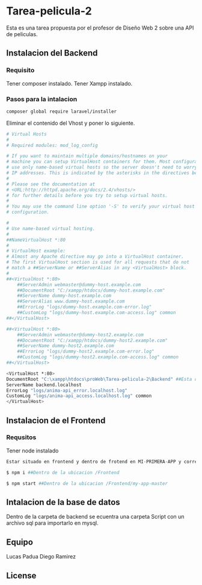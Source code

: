 # Tarea-pelicula-2

Esta es una tarea propuesta por el profesor de Diseño Web 2 sobre una API de peliculas.

## Instalacion del Backend

### Requisito 

Tener composer instalado.
Tener Xampp instalado.

### Pasos para la intalacion 

```bash
composer global require laravel/installer
```

Eliminar el contenido del Vhost y poner lo siguiente.
```bash
# Virtual Hosts
#
# Required modules: mod_log_config

# If you want to maintain multiple domains/hostnames on your
# machine you can setup VirtualHost containers for them. Most configurations
# use only name-based virtual hosts so the server doesn't need to worry about
# IP addresses. This is indicated by the asterisks in the directives below.
#
# Please see the documentation at
# <URL:http://httpd.apache.org/docs/2.4/vhosts/>
# for further details before you try to setup virtual hosts.
#
# You may use the command line option '-S' to verify your virtual host
# configuration.

#
# Use name-based virtual hosting.
#
##NameVirtualHost *:80
#
# VirtualHost example:
# Almost any Apache directive may go into a VirtualHost container.
# The first VirtualHost section is used for all requests that do not
# match a ##ServerName or ##ServerAlias in any <VirtualHost> block.
#
##<VirtualHost *:80>
    ##ServerAdmin webmaster@dummy-host.example.com
    ##DocumentRoot "C:/xampp/htdocs/dummy-host.example.com"
    ##ServerName dummy-host.example.com
    ##ServerAlias www.dummy-host.example.com
    ##ErrorLog "logs/dummy-host.example.com-error.log"
    ##CustomLog "logs/dummy-host.example.com-access.log" common
##</VirtualHost>

##<VirtualHost *:80>
    ##ServerAdmin webmaster@dummy-host2.example.com
    ##DocumentRoot "C:/xampp/htdocs/dummy-host2.example.com"
    ##ServerName dummy-host2.example.com
    ##ErrorLog "logs/dummy-host2.example.com-error.log"
    ##CustomLog "logs/dummy-host2.example.com-access.log" common
##</VirtualHost>

<VirtualHost *:80>
DocumentRoot "C:\xampp\htdocs\proWeb\Tarea-pelicula-2\Backend" ##Esta direccion es en la que debe estar el de la app
ServerName backend.localhost
ErrorLog "logs/anima-api_error.localhost.log"
CustomLog "logs/anima-api_access.localhost.log" common
</VirtualHost>
```

## Instalacion de el Frontend

### Requsitos
Tener node instalado

```python
Estar situado en frontend y dentro de frotend en MI-PRIMERA-APP y correr los siguientes comandos:

$ npm i ##Dentro de la ubicacion /Frontend

$ npm start ##Dentro de la ubicacion /Frontend/my-app-master
```

## Intalacion de la base de datos

Dentro de la carpeta de backend se ecuentra una carpeta Script con un archivo sql para importarlo en mysql. 

## Equipo
Lucas Padua
Diego Ramirez
## License
